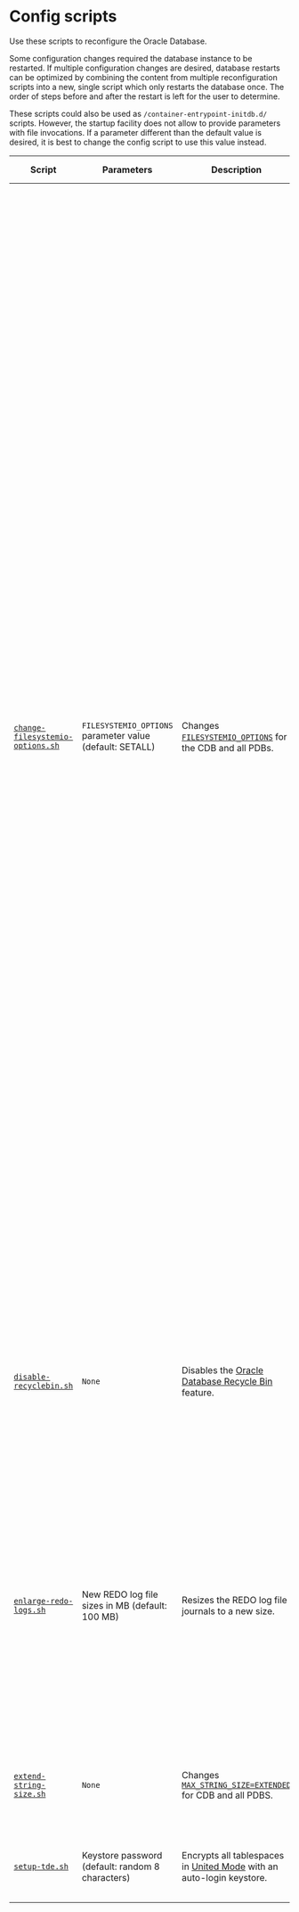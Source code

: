 # Config scripts

Use these scripts to reconfigure the Oracle Database.

Some configuration changes required the database instance to be restarted.
If multiple configuration changes are desired, database restarts can be optimized by combining the content from multiple reconfiguration scripts into a new, single script which only restarts the database once.
The order of steps before and after the restart is left for the user to determine.

These scripts could also be used as `/container-entrypoint-initdb.d/` scripts.
However, the startup facility does not allow to provide parameters with file invocations.
If a parameter different than the default value is desired, it is best to change the config script to use this value instead.

| Script                                                             | Parameters                                               | Description | (Potential) benefit |
|--------------------------------------------------------------------|----------------------------------------------------------|-------------|---------------------|
| [`change-filesystemio-options.sh`](change-filesystemio-options.sh) | `FILESYSTEMIO_OPTIONS` parameter value (default: SETALL) | Changes [`FILESYSTEMIO_OPTIONS`](https://docs.oracle.com/en/database/oracle/oracle-database/23/refrn/FILESYSTEMIO_OPTIONS.html) for the CDB and all PDBs. | Oracle Database supports asynchronous I/O on file system files, which has no timing requirement for transmission, meaning the database doesn't wait for an I/O operation to complete. This can benefit systems where the I/O system cannot keep up. However, it comes with the same downsides of any asynchronous operation, which is that if the operation fails, it cannot be corrected anymore. In other words, if the I/O doesn't succeed, the data will not have gone to disk, but the database process has since moved on to other tasks, so some data may have gotten lost. The likelihood, however, of an asynchronous I/O failing is the same as synchronous I/O failing, which is very slim to none. This option is great for ephemeral environments such as functional tests, CI/CD, etc. <br/>Oracle Database supports direct I/O on file system files, which bypasses the Oracle Database buffer cache and reads/writes straight from/to the files. This can be beneficial when memory is scarce or for doing heavy write operations, but should be avoided for read-heavy workloads where the buffer cache would help. |
| [`disable-recyclebin.sh`](disable-recyclebin.sh)                   | `None`                                                   | Disables the [Oracle Database Recycle Bin](https://docs.oracle.com/en/database/oracle/oracle-database/23/admin/managing-tables.html#ADMIN-GUID-09C5BFE4-973F-4CB6-91BB-1BD2E27D9639) feature. | When creating and dropping the same table(s) throughout tests, a potential performance improvement can be achieved by not maintaining the dropped table(s) in the Recycle Bin. |
| [`enlarge-redo-logs.sh`](enlarge-redo-logs.sh)                     | New REDO log file sizes in MB (default: 100 MB)          | Resizes the REDO log file journals to a new size. | If the REDO log journals are too small, already committed transactions need to be cleared out to make space for new ones. This event (`log file switch (checkpoint incomplete)`) causes new transactions to hang until the clear out has occurred, potentially throttling transaction throughput. |
| [`extend-string-size.sh`](extend-string-size.sh)                   | `None`                                                   | Changes [`MAX_STRING_SIZE=EXTENDED`](https://docs.oracle.com/en/database/oracle/oracle-database/23/refrn/MAX_STRING_SIZE.html) for CDB and all PDBS. | When enabled, VARCHAR2 columns with a maximum size of 32767 bytes can be created. |
| [`setup-tde.sh`](setup-tde.sh)                                     | Keystore password (default: random 8 characters)         | Encrypts all tablespaces in [United Mode](https://docs.oracle.com/en/database/oracle/oracle-database/23/dbtde/configuring-united-mode2.html#GUID-D3045557-FA85-4EA5-A85A-75EAE9D67E13) with an auto-login keystore. | Great to mirror production setups that also use encryption. |
